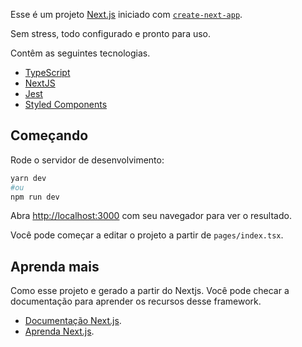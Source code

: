 Esse é um projeto [Next.js](https://nextjs.org/) iniciado com [`create-next-app`](https://github.com/vercel/next.js/tree/canary/packages/create-next-app).

Sem stress, todo configurado e pronto para uso.

Contêm as seguintes tecnologias.

- [TypeScript](https://www.typescriptlang.org/)
- [NextJS](https://nextjs.org/)
- [Jest](https://jestjs.io/)
- [Styled Components](https://styled-components.com/)

## Começando

Rode o servidor de desenvolvimento:

```bash
yarn dev
#ou
npm run dev
```

Abra [http://localhost:3000](http://localhost:3000) com seu navegador para ver o resultado.

Você pode começar a editar o projeto a partir de `pages/index.tsx`.

## Aprenda mais

Como esse projeto e gerado a partir do Nextjs. Você pode checar a documentação para aprender os recursos desse framework.

- [Documentação Next.js](https://nextjs.org/docs).
- [Aprenda Next.js](https://nextjs.org/learn).
